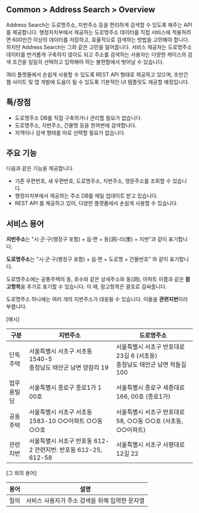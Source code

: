 ## Common > Address Search > Overview

Address Search는 도로명주소, 지번주소 등을 편리하게 검색할 수 있도록 해주는 API를 제공합니다. 행정자치부에서 제공하는 도로명주소 데이터를 직접 서비스에 적용하려면 600만건 이상의 데이터를 저장하고, 효율적으로 검색하는 방법을 고민해야 합니다. 하지만 Address Search는 그와 같은 고민을 덜어줍니다. 서비스 제공자는 도로명주소 데이터를 번거롭게 구축하지 않아도 되고 주소를 검색하는 사용자는 다양한 케이스의 검색 조건을 일일히 선택하고 입력해야 하는 불편함에서 벗어날 수 있습니다.

여러 플랫폼에서 손쉽게 사용할 수 있도록 REST API 형태로 제공하고 있으며, 조만간 웹 사이트 및 앱 개발에 도움이 될 수 있도록 기본적인 UI 템플릿도 제공할 예정입니다.


## 특/장점

* 도로명주소 DB를 직접 구축하거나 관리할 필요가 없습니다.
* 도로명주소, 지번주소, 건물명 등을 한꺼번에 검색합니다.
* 지역이나 검색 형태를 따로 선택할 필요가 없습니다.


## 주요 기능

다음과 같은 기능을 제공합니다.

* 기존 우편번호, 새 우편번호, 도로명주소, 지번주소, 영문주소를 조회할 수 있습니다.
* 행정자치부에서 제공하는 주소 DB를 매일 업데이트 받고 있습니다.
* REST API 를 제공하고 있어, 다양한 플랫폼에서 손쉽게 사용할 수 있습니다.


## 서비스 용어

**지번주소**는 "시·군·구(행정구 포함) + 읍·면 + 동(洞)·리(里) + 지번"과 같이 표기합니다.

**도로명주소**는 "시·군·구(행정구 포함) + 읍·면 + 도로명 + 건물번호" 와 같이 표기합니다.

도로명주소에는 공통주택의 동, 호수와 같은 상세주소와 동(洞), 아파트 이름과 같은 **참고항목**을 추가로 표기할 수 있습니다. 이 때, 참고항목은 괄호로 감싸줍니다.

도로명주소 하나에는 여러 개의 지번주소가 대응될 수 있습니다. 이들을 **관련지번**이라 부릅니다.

[예시]

| 구분                     | 지번주소                                | 도로명주소                                   |
| ---------------------- | ----------------------------------- | --------------------------------------- |
| 단독주택                   | 서울특별시 서초구 서초동 1540-5<br>충청남도 태안군 남면 양잠리 19       | 서울특별시 서초구 반포대로23길 6 (서초동)<br>충청남도 태안군 남면 적돌길 100      |
| 업무용빌딩                  | 서울특별시 종로구 종로1가 1 00호                | 서울특별시 종로구 세종대로 166, 00호 (종로1가)          |
| 공동주택                   | 서울특별시 서초구 서초동 1583-10 ○○아파트 ○○동 ○○호 | 서울특별시 서초구 반포대로 58, ○○동 ○○호 (서초동, ○○아파트) |
| 관련지번                   | 서울특별시 서초구 반포동 612-2 관련지번: 반포동 612-25, 612-58 | 서울특별시 서초구 사평대로12길 22                |

[그 외의 용어]

| 용어 | 설명                        |
| -- | ------------------------- |
| 질의 | 서비스 사용자가 주소 검색을 위해 입력한 문자열 |
